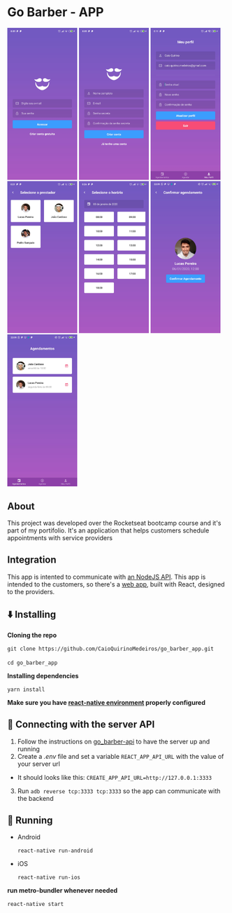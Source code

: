 # Go Barber - APP

<img src="/screenshots/login.jpg" width="160"> <img src="/screenshots/signup.jpg" width="160"> <img src="/screenshots/profile.jpg" width="160"> <img src="/screenshots/new-provider.jpg" width="160"> <img src="/screenshots/new-date.jpg" width="160"> <img src="/screenshots/new-confirm.jpg" width="160"> <img src="/screenshots/schedule.jpg" width="160">

## About

This project was developed over the Rocketseat bootcamp course and it's part of my portifolio. It's an application that helps customers schedule appointments with service providers

## Integration

This app is intented to communicate with [an NodeJS API](https://github.com/CaioQuirinoMedeiros/go_barber_api). This app is intended to the customers, so there's a [web app](https://github.com/CaioQuirinoMedeiros/go_barber_web), built with React, designed to the providers.

## :arrow_down: Installing

**Cloning the repo**

```shell
git clone https://github.com/CaioQuirinoMedeiros/go_barber_app.git

cd go_barber_app
```

**Installing dependencies**

```shell
yarn install
```

**Make sure you have [react-native environment](https://facebook.github.io/react-native/docs/getting-started) properly configured**

## :satellite: Connecting with the server API

1. Follow the instructions on [go_barber-api](https://github.com/CaioQuirinoMedeiros/go_barber_api) to have the server up and running
2. Create a _.env_ file and set a variable `REACT_APP_API_URL` with the value of your server url

- It should looks like this: `CREATE_APP_API_URL=http://127.0.0.1:3333`

3. Run `adb reverse tcp:3333 tcp:3333` so the app can communicate with the backend

## :runner: Running

- Android
  ```shell
  react-native run-android
  ```
- iOS
  ```shell
  react-native run-ios
  ```

**run metro-bundler whenever needed**

```shell
react-native start
```
